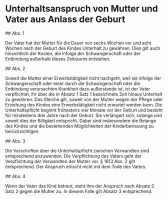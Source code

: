 # Unterhaltsanspruch von Mutter und Vater aus Anlass der Geburt



\#\# Abs. 1

 Der Vater hat der Mutter für die Dauer von sechs Wochen vor und acht Wochen nach der Geburt des Kindes Unterhalt zu gewähren. Dies gilt auch hinsichtlich der Kosten, die infolge der Schwangerschaft oder der Entbindung außerhalb dieses Zeitraums entstehen.

\#\# Abs. 2

 Soweit die Mutter einer Erwerbstätigkeit nicht nachgeht, weil sie infolge der Schwangerschaft oder einer durch die Schwangerschaft oder die Entbindung verursachten Krankheit dazu außerstande ist, ist der Vater verpflichtet, ihr über die in Absatz 1 Satz 1 bezeichnete Zeit hinaus Unterhalt zu gewähren. Das Gleiche gilt, soweit von der Mutter wegen der Pflege oder Erziehung des Kindes eine Erwerbstätigkeit nicht erwartet werden kann. Die Unterhaltspflicht beginnt frühestens vier Monate vor der Geburt und besteht für mindestens drei Jahre nach der Geburt. Sie verlängert sich, solange und soweit dies der Billigkeit entspricht. Dabei sind insbesondere die Belange des Kindes und die bestehenden Möglichkeiten der Kinderbetreuung zu berücksichtigen.

\#\# Abs. 3

 Die Vorschriften über die Unterhaltspflicht zwischen Verwandten sind entsprechend anzuwenden. Die Verpflichtung des Vaters geht der Verpflichtung der Verwandten der Mutter vor. § 1613 Abs. 2 gilt entsprechend. Der Anspruch erlischt nicht mit dem Tode des Vaters.

\#\# Abs. 4

 Wenn der Vater das Kind betreut, steht ihm der Anspruch nach Absatz 2 Satz 2 gegen die Mutter zu. In diesem Falle gilt Absatz 3 entsprechend. 

